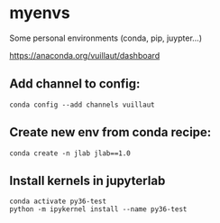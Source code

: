# myenvs
Some personal environments (conda, pip, juypter...)

https://anaconda.org/vuillaut/dashboard

## Add channel to config:
```
conda config --add channels vuillaut
```

## Create new env from conda recipe:
```
conda create -n jlab jlab==1.0
```


## Install kernels in jupyterlab
```
conda activate py36-test
python -m ipykernel install --name py36-test
```
